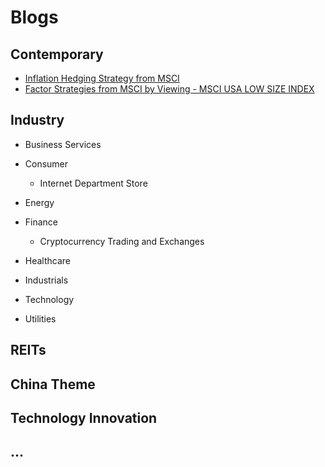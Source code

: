 # Blogs

## Contemporary 
  * [Inflation Hedging Strategy from MSCI](https://github.com/znaixian/Blogs/blob/master/Contemporary/Inflation%20Hedging%20Strategy%20from%20MSCI.md)
  * [Factor Strategies from MSCI by Viewing - MSCI USA LOW SIZE INDEX](https://github.com/znaixian/Blogs/blob/master/Contemporary/Factor%20Strategies%20from%20MSCI%20by%20Viewing%20-%20MSCI%20USA%20LOW%20SIZE%20INDEX.md)

## Industry
  * Business Services
  * Consumer
    * Internet Department Store
    
  * Energy
  * Finance
    * Cryptocurrency Trading and Exchanges
    
  * Healthcare
  * Industrials
  * Technology
  * Utilities


## REITs

## China Theme

## Technology Innovation

## ...      
